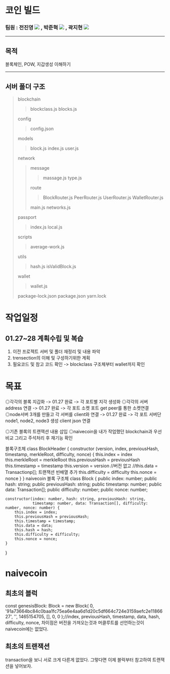 # 코인 빌드

### 팀원 : 전진영 <a href="https://github.com/jeonjinoung"><img src="https://img.shields.io/badge/GitHub-181717?style=flat-square&logo=GitHub&logoColor=white"/></a> , 박준혁 <a href="https://github.com/berrypjh"><img src="https://img.shields.io/badge/GitHub-181717?style=flat-square&logo=GitHub&logoColor=white"/></a> , 곽지현 <a href="https://github.com/TsukinoHikari"><img src="https://img.shields.io/badge/GitHub-181717?style=flat-square&logo=GitHub&logoColor=white"/></a> 
---------------------------------------

## 목적
블록체인, POW, 지갑생성 이해하기

---------------------------------------

## 서버 폴더 구조
> blockchain
>> blockclass.js
>> blocks.js
>
> config
>> config.json
>
> models
>> block.js
>> index.js
>> user.js
>
> network
>> message
>>> massage.js
>>> type.js
>>
>> route
>>> BlockRouter.js
>>> PeerRouter.js
>>> UserRouter.js
>>> WalletRouter.js
>>
>> main.js
>> networks.js
>
> passport
>> index.js
>> local.js
>
> scripts
>> average-work.js
>
> utils
>> hash.js
>> isValidBlock.js
>
> wallet
>> wallet.js
>
> package-lock.json
> package.json
> yarn.lock

# 작업일정
## 01.27~28 계획수립 및 복습 ##
1. 이전 프로젝트 서버 및 폴더 재정리 및 내용 파악
2. trensection의 이해 및 구성하기위한 계획
3. 필요코드 및 참고 코드 확인 -> blockclass 구조체부터 wallet까지 확인

# 목표 #
◎각각의 블록 지갑화 -> 01.27 완료 -> 각 포트별 지각 생성화
◎각각의 서버 address 연결 -> 01.27 완료 -> 각 포트 소켓 포트 get peer를 통한 소켓연결
◎node서버 3개를 만들고 각 서버를 client와 연결 -> 01.27 완료 -> 각 포트 서버단 node1, node2, node3 생성 client json 연결

◎기존 블록의 트랜잭션 내용 삽입
◎naivecoin을 내가 작업했던 blockchain과 우선 비교 그리고 주석처리 후 재기능 확인

블록구조체
class BlockHeader {
  constructor (version, index, previousHash, timestamp, merkleRoot, difficulty, nonce) {
    this.index = index
    this.merkleRoot = merkleRoot
    this.previousHash = previousHash
    this.timestamp = timestamp
    this.version = version //버전 없고
    //this.data = Transactionp[]; 트랜잭션 빈배열 추가
    this.difficulty = difficulty
    this.nonce = nonce
  }
}
naivecoin 블록 구조체
class Block {
    public index: number;
    public hash: string;
    public previousHash: string;
    public timestamp: number;
    public data: Transaction[];
    public difficulty: number;
    public nonce: number;

    constructor(index: number, hash: string, previousHash: string,
                timestamp: number, data: Transaction[], difficulty: number, nonce: number) {
        this.index = index;
        this.previousHash = previousHash;
        this.timestamp = timestamp;
        this.data = data;
        this.hash = hash;
        this.difficulty = difficulty;
        this.nonce = nonce;
    }
}

# naivecoin #
## 최초의 블럭 ## 
const genesisBlock: Block = new Block(
    0, '91a73664bc84c0baa1fc75ea6e4aa6d1d20c5df664c724e3159aefc2e1186627', '', 1465154705, [], 0, 0
);//index, previousHash, timestamp, data, hash, difficulty, nonce,
차이점은 버전을 가져오는것과 머클루트를 선언하는것이 naivecoin에는 없었다.


## 최초의 트랜잭션 ##
transaction을 보니 서로 크게 다른게 없었다. 그렇다면 이제 블럭부터 참고하여 트랜잭션을 넣어보자.
